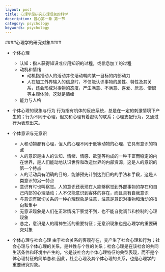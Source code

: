 ```yaml
---
layout: post
title: 心理学是研究心理现象的科学
description: 普心第一章 第一节
category: psychology
keywords: psychology 
---
```


####心理学的研究对象####

* 个体心理
	* 认知：指人获得知识或应用知识的过程，或信息加工的过程
	* 动机和情绪
	 	* 动机指推动人的活动并使活动朝向某一目标的内部动力
	   * 人在加工外界输入的信息时，不仅能认识事物的属性、特性及其关系，还会形成对事物的态度，产生满意、不满意、喜爱、厌恶、憎恨等主观体验，这就是情绪
	* 能力与人格
* 个体心理的现象与行为
行为指有机体的反应系统，总是在一定的刺激情境下产生的；行为不同于心理，但又和心理有着密切的联系；心理支配行为，又通过行为表现出来。
* 个体意识与无意识

	* 人和动物都有心理，但人的心理不同于低等动物的心理，它具有意识的特点
	* 人的意识是由人的认知、情绪、情感、欲望等构成的一种丰富而稳定的内在世界，是人们能动地认识世界和改造世界的内部资源，这是人的意识的第一个特点
	* 人的活动具有明确的目的，能够预先计划达到目的的手法和手段，这是人类意识的另一特点
   	* 意识有时也叫察觉。人的意识还表现在人能够察觉到外部事物的存在和自己内部的心理活动；人不仅能意识到客体的存在，而且具有自我意识
   	* 与意识有密切关系的一种心理现象是注意，注意是意识对事物和活动的指向和集中
   	* 无意识现象是人们在正常情况下察觉不到，也不能自觉调节和控制的心理现象
   	* 总之，意识是人的精神生活的重要特征；无意识现象也是心理学的重要研究对象

* 个体心理与社会心理
由于社会关系的客观存在，变产生了社会心理和行为；社会心理与个体心理的关系，是共性与个性的关系；社会心理是在该社会的共同生活条件和环境中产生的，它是该社会内个体心理特征的典型表现，而不是个体心理特征的简单总和;因此，社会心理及其个体心理的关系，也是心理学的重要研究对象。
